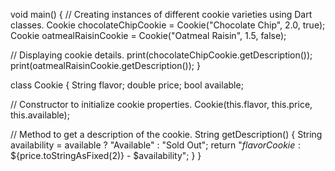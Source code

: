 void main() {
  // Creating instances of different cookie varieties using Dart classes.
  Cookie chocolateChipCookie = Cookie("Chocolate Chip", 2.0, true);
  Cookie oatmealRaisinCookie = Cookie("Oatmeal Raisin", 1.5, false);

  // Displaying cookie details.
  print(chocolateChipCookie.getDescription());
  print(oatmealRaisinCookie.getDescription());
}

class Cookie {
  String flavor;
  double price;
  bool available;

  // Constructor to initialize cookie properties.
  Cookie(this.flavor, this.price, this.available);

  // Method to get a description of the cookie.
  String getDescription() {
    String availability = available ? "Available" : "Sold Out";
    return "$flavor Cookie: \$${price.toStringAsFixed(2)} - $availability";
  }
}
